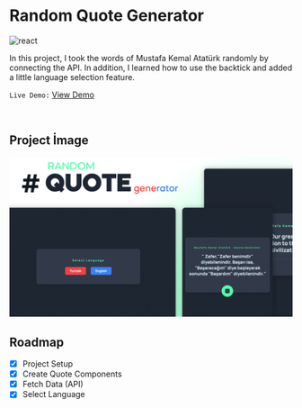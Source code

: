 # **Random Quote Generator**


![react](https://img.shields.io/badge/React-20232A?style=for-the-badge&logo=react&logoColor=61DAFB)

In this project, I took the words of Mustafa Kemal Atatürk randomly by connecting the API. In addition, I learned how to use the backtick and added a little language selection feature.

`Live Demo:` [View Demo](https://azateser.github.io/15-React-Project/2.%20Random%20Quote%20Generator/Live/)

<br>

## Project İmage


![random-quote-generator](../0.%20projectImages/2-random-quote-generator.png)


## Roadmap

- [x] Project Setup <br />
- [x] Create Quote Components <br />
- [x] Fetch Data (API) <br />
- [x] Select Language <br />
